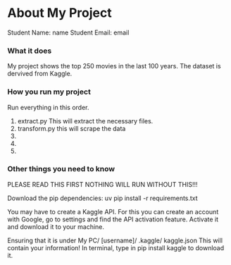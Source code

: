 # About My Project

Student Name:  name
Student Email:  email

### What it does
My project shows the top 250 movies in the last 100 years. The dataset is dervived from Kaggle.

### How you run my project
Run everything in this order.

1. extract.py This will extract the necessary files. 
2. transform.py this will scrape the data
3. 
4. 
5. 
### Other things you need to know
PLEASE READ THIS FIRST NOTHING WILL RUN WITHOUT THIS!!!
 
Download the pip dependencies: uv pip install -r requirements.txt

You may have to create a Kaggle API. For this you can create an account with Google, go to settings and find the API activation feature. Activate it and download it to your machine. 

Ensuring that it is under My PC/ [username]/ .kaggle/ kaggle.json
This will contain your information! In terminal, type in pip install kaggle to download it.